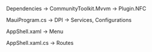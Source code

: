 Dependencies
  -> CommunityToolkit.Mvvm
  -> Plugin.NFC

MauiProgram.cs
  -> DPI -> Services, Configurations
  
AppShell.xaml
  -> Menu
  
AppShell.xaml.cs
  -> Routes

